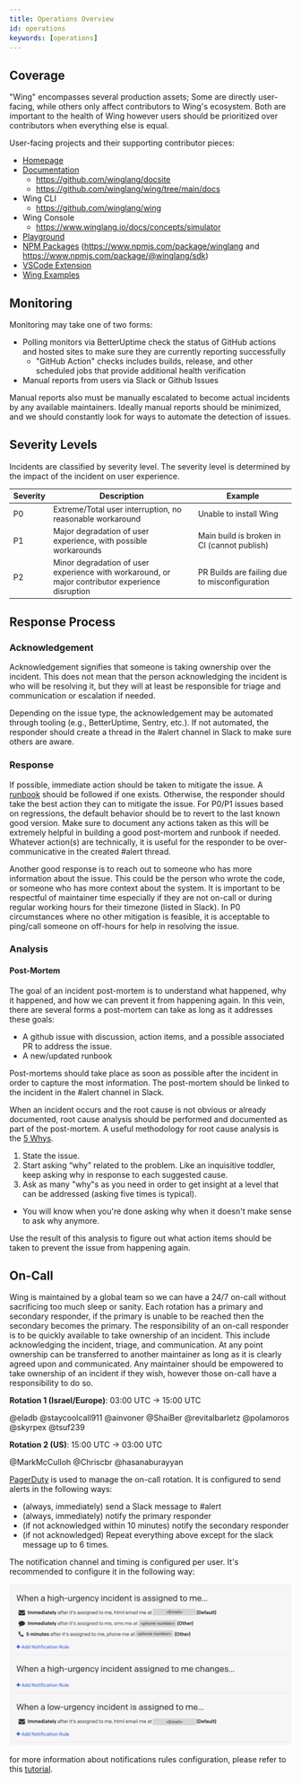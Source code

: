 ```yaml
---
title: Operations Overview
id: operations
keywords: [operations]
---
```


## Coverage

"Wing" encompasses several production assets; Some are directly user-facing, while others only affect contributors to Wing's ecosystem.
Both are important to the health of Wing however users should be prioritized over contributors when everything else is equal.

User-facing projects and their supporting contributor pieces:

- [Homepage](https://winglang.io)
- [Documentation](https://www.winglang.io/docs/)
  - https://github.com/winglang/docsite
  - https://github.com/winglang/wing/tree/main/docs
- Wing CLI
  - https://github.com/winglang/wing
- Wing Console
  - https://www.winglang.io/docs/concepts/simulator
- [Playground](https://www.winglang.io/play)
- [NPM Packages](https://www.npmjs.com/~monabot) (https://www.npmjs.com/package/winglang and https://www.npmjs.com/package/@winglang/sdk)
- [VSCode Extension](https://marketplace.visualstudio.com/items?itemName=Monada.vscode-wing)
- [Wing Examples](https://github.com/winglang/examples)

## Monitoring

Monitoring may take one of two forms:

- Polling monitors via BetterUptime check the status of GitHub actions and hosted sites to make sure they are currently reporting successfully
  - "GitHub Action" checks includes builds, release, and other scheduled jobs that provide additional health verification
- Manual reports from users via Slack or Github Issues

Manual reports also must be manually escalated to become actual incidents by any available maintainers.
Ideally manual reports should be minimized, and we should constantly look for ways to automate the detection of issues.

## Severity Levels

Incidents are classified by severity level.
The severity level is determined by the impact of the incident on user experience.

| Severity | Description                                                                                      | Example                                       |
| -------- | ------------------------------------------------------------------------------------------------ | --------------------------------------------- |
| P0       | Extreme/Total user interruption, no reasonable workaround                                        | Unable to install Wing                        |
| P1       | Major degradation of user experience, with possible workarounds                                  | Main build is broken in CI (cannot publish)   |
| P2       | Minor degradation of user experience with workaround, or major contributor experience disruption | PR Builds are failing due to misconfiguration |

## Response Process

### Acknowledgement

Acknowledgement signifies that someone is taking ownership over the incident.
This does not mean that the person acknowledging the incident is who will be resolving it, but they will at least be responsible for triage and communication or escalation if needed.

Depending on the issue type, the acknowledgement may be automated through tooling (e.g., BetterUptime, Sentry, etc.).
If not automated, the responder should create a thread in the #alert channel in Slack to make sure others are aware.

### Response

If possible, immediate action should be taken to mitigate the issue.
A [runbook](/contributing/category/runbooks) should be followed if one exists.
Otherwise, the responder should take the best action they can to mitigate the issue.
For P0/P1 issues based on regressions, the default behavior should be to revert to the last known good version.
Make sure to document any actions taken as this will be extremely helpful in building a good post-mortem and runbook if needed.
Whatever action(s) are technically, it is useful for the responder to be over-communicative in the created #alert thread.

Another good response is to reach out to someone who has more information about the issue.
This could be the person who wrote the code, or someone who has more context about the system.
It is important to be respectful of maintainer time especially if they are not on-call or during regular working hours for their timezone (listed in Slack).
In P0 circumstances where no other mitigation is feasible, it is acceptable to ping/call someone on off-hours for help in resolving the issue.

### Analysis

#### Post-Mortem

The goal of an incident post-mortem is to understand what happened, why it happened, and how we can prevent it from happening again.
In this vein, there are several forms a post-mortem can take as long as it addresses these goals:

- A github issue with discussion, action items, and a possible associated PR to address the issue.
- A new/updated runbook

Post-mortems should take place as soon as possible after the incident in order to capture the most information.
The post-mortem should be linked to the incident in the #alert channel in Slack.

When an incident occurs and the root cause is not obvious or already documented, root cause analysis should be performed and documented as part of the post-mortem.
A useful methodology for root cause analysis is the [5 Whys](https://en.wikipedia.org/wiki/5_Whys).

1. State the issue.
2. Start asking “why” related to the problem. Like an inquisitive toddler, keep asking why in response to each suggested cause.
3. Ask as many "why"s as you need in order to get insight at a level that can be addressed (asking five times is typical).

- You will know when you're done asking why when it doesn't make sense to ask why anymore.

Use the result of this analysis to figure out what action items should be taken to prevent the issue from happening again.

## On-Call

Wing is maintained by a global team so we can have a 24/7 on-call without sacrificing too much sleep or sanity.
Each rotation has a primary and secondary responder, if the primary is unable to be reached then the secondary becomes the primary.
The responsibility of an on-call responder is to be quickly available to take ownership of an incident.
This include acknowledging the incident, triage, and communication.
At any point ownership can be transferred to another maintainer as long as it is clearly agreed upon and communicated.
Any maintainer should be empowered to take ownership of an incident if they wish, however those on-call have a responsibility to do so.

**Rotation 1 (Israel/Europe)**: 03:00 UTC -> 15:00 UTC

@eladb
@staycoolcall911
@ainvoner
@ShaiBer
@revitalbarletz
@polamoros
@skyrpex
@tsuf239

**Rotation 2 (US)**: 15:00 UTC -> 03:00 UTC

@MarkMcCulloh
@Chriscbr
@hasanaburayyan

[PagerDuty](https://www.pagerduty.com/) is used to manage the on-call rotation. It is configured to send alerts in the following ways:

- (always, immediately) send a Slack message to #alert
- (always, immediately) notify the primary responder
- (if not acknowledged within 10 minutes) notify the secondary responder
- (if not acknowledged) Repeat everything above except for the slack message up to 6 times.

The notification channel and timing is configured per user. It's recommended to configure it in the following way:

![](./notification-configuration.png)

for more information about notifications rules configuration, please refer to this [tutorial](https://support.pagerduty.com/docs/user-profile#notification-rules).

